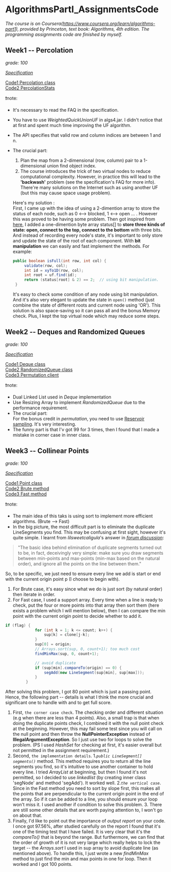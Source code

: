 # AlgorithmsPartI_AssignmentsCode
*The course is on Coursera(https://www.coursera.org/learn/algorithms-part1), provided by Princeton, text book: Algorithms, 4th edition.*
*The programming assignments code are finished by myself.*

## Week1 -- Percolation
*grade: 100*

[*Specification*](https://coursera.cs.princeton.edu/algs4/assignments/percolation/specification.php)

[Code1 Percolation class](/src/Percolation.java)  
[Code2 PercolationStats](/src/PercolationStats.java)

:exclamation:note:  
* It's necessary to read the FAQ in the specification.   
* You have to use *WeightedQuickUnionUF* in algs4.jar. I didn't notice that at first and spent much time improving the UF
algorithm.
* The API specifies that valid row and column indices are between 1 and n.
* The crucial part:
   1. Plan the map from a 2-dimensional (row, column) pair to a 1-dimensional union find object index.
   2. The course introduces the trick of two virtual nodes to reduce computational complexity. However, in practice this will lead to the **'backwash'** problem (see the specification's FAQ for more info).
   There're many solutions on the Internet such as using another UF (but this may cause space usage problem). 
   
   Here's my solution :  
   First, I came up with the idea of using a 2-dimention array to store the status of each node, such as 0 <--> blocked, 1 <--> open ... . However this was proved to be having some problem. Then 
   got inspired from [here](https://stackoverflow.com/questions/61396690/how-to-handle-the-backwash-problem-in-percolation-without-creating-an-extra-wuf), I added a one-dimention byte array status[]
   to **store three kinds of state: open, connect to the top, connect to the bottom** with three bits. And instead of recording every node's state, it's important to only store and update 
   the state of the root of each component. With **bit manipulation** we can easily and fast implement the methods. For example:
   ```java
   public boolean isFull(int row, int col) {
        validate(row, col);
        int id = xyTo1D(row, col);
        int root = uf.find(id);
        return (status[root] & 2) == 2;  // using bit manipulation.
    }
   ```
   It's easy to check some condition of any node using bit manipulation. And it's also very elegant to update the state in `open()` method (just combine the state of different roots 
   and current node using 'OR'). This solution is also space-saving so it can pass all and the bonus Memory check. Plus, I kept the top virtual node which may reduce some steps.
   

## Week2 -- Deques and Randomized Queues
*grade: 100*

[*Specification*](https://coursera.cs.princeton.edu/algs4/assignments/queues/specification.php)

[Code1 Deque class](/src/Deque.java)  
[Code2 RandomizedQueue class](/src/RandomizedQueue.java)  
[Code3 Permutation client](/src/Permutation.java)

:exclamation:note:  
* Dual Linked List used in *Deque* implementation
* Use Resizing Array to implement *RandomizedQueue* due to the performance requirement.
* The crucial part:  
   For the bonus credit in *permutation*, you need to use [Reservoir sampling](https://en.wikipedia.org/wiki/Reservoir_sampling#:~:text=Reservoir%20sampling%20is%20a%20family,to%20fit%20into%20main%20memory.). It's very interesting.
* The funny part is that I'v got 99 for 3 times, then I found that I made a mistake in corner case in inner class.


## Week3 -- Collinear Points
*grade: 100*

[*Specification*](https://coursera.cs.princeton.edu/algs4/assignments/collinear/specification.php)

[Code1 Point class](/src/Point.java)  
[Code2 Brute method](/src/BruteCollinearPoints.java)  
[Code3 Fast method](/src/FastCollinearPoints.java)

:exclamation:note:
* The main idea of this taks is using sort to implement more efficient algorithms. (Brute --> Fast)
* In the big picture, the most difficult part is to eliminate the duplicate LineSegments you find. This may be confusing at first sight, however it's quite simple. I learnt from *lilsweetcaligula*'s answer in
 [*forum discussion*](https://www.coursera.org/learn/algorithms-part1/discussions/threads/5d_M1A-lEeiH3hLxl_H-4A/replies/OXr2msY7EeibyxL0G41HFA): 
 > "The basic idea behind elimination of duplicate segments turned out to be, in fact, deceivingly very simple: make sure you draw segments between min-points and max-points (min-max based on the natural order), and ignore all the points on the line between them."

So, to be specific, we just need to ensure every line we add is start or end with the current origin point p (I choose to begin with).
1. For Brute case, it's easy since what we do is just sort (by natural order) then iterate in order.
2. For Fast case, I used a support array. Every time when a line is ready to check, put the four or more points into that array then sort them (here exists a problem which I will mention below), then I can compare the min point with the current origin point to decide whether to add it. 
```java
if (flag) {
             for (int k = 1; k <= count; k++) {
                 sup[k] = clone[j-k];
             }
             sup[0] = origin;
             // Arrays.sort(sup, 0, count+1); too much cost
             findMinMax(sup, 0, count+1);

             // avoid duplicate
             if (sup[min].compareTo(origin) == 0) {
                 segAdd(new LineSegment(sup[min], sup[max]));
             }
         }
```
After solving this problem, I got 80 point which is just a passing point. Hence, the following part -- details is what I think the more crucial and significant one to handle with and to get full score.
1. First, `the corner case check`. The checking order and different situation (e.g when there are less than 4 points). Also, a small trap is that when doing the duplicate points check, I combined it with the null point check at the beginning. However, this may fail some test since you will call on the null point and then throw the **NullPointerException** instead of **IllegalArgumentException**. So I just use two for loops to solve the problem. (PS I used *HashSet* for checking at first, it's easier overall but not permitted in the assignment requirement.)
2. Second, `the implementation details`. 
   1.*`public LineSegment[] segments()`* method. This method requires you to return all the line segments you find, so it's intuitive to use another container to hold every line. I tried *ArrayList* at beginning, but then I found it's not permitted, so I decided to use *linkedlist* (by creating inner class 'segNode' and method 'segAdd'). It worked well.
   2.*`the vertical case`*. Since in the Fast method you need to sort by slope first, this makes all the points that are perpendicular to the current origin point in the end of the array. So if it can be added to a line, you should ensure your loop won't miss it. I used another if condition to solve this problem.
   3. There are still some other details that are worth paying attention to, I won't go on about that.
3. Finally, I'd like to point out the importance of *output report* on your code. I once got 97.56%, after studied carefully on the report I found that it's one of the timing test that I have failed. It is very clear that it's the *compareTo()* that is beyond the range. But furthermore, we can find that the order of growth of it is not very large which really helps to lock the target -- the *Arrays.sort* I used in sup array to avoid duplicate line (as mentioned above). To handle this, I just wrote a new *findMinMax* method to just find the min and max points in one for loop. Then it worked and I got 100 points.
